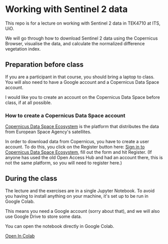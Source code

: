 # Working with Sentinel 2 data

This repo is for a lecture on working with Sentinel 2 data in TEK4710 at ITS, UiO.

We will go through how to download Sentinel 2 data using the Copernicus Browser, visualise the data, and calculate the normalized difference vegetation index. 

## Preparation before class

If you are a participant in that course, you should bring a laptop to class. You will also need to have a Google account and a Copernicus Data Space account. 

I would like you to create an account on the Copernicus Data Space before class, if at all possible.

### How to create a Copernicus Data Space account

[Copernicus Data Space Ecosystem](https://dataspace.copernicus.eu/) is the platform that distributes the data from European Space Agency's satellites. 

In order to download data from Copernicus, you have to create a user account. To do this, you click on the Register button here: [Sign in to Copernicus Data Space Ecosystem](https://identity.dataspace.copernicus.eu/auth/realms/CDSE/protocol/openid-connect/auth?client_id=cdse-public&response_type=code&scope=openid&redirect_uri=https%3A//dataspace.copernicus.eu/account/confirmed/1), fill out the form and hit Register. (If anyone has used the old Open Access Hub and had an account there, this is not the same platform, so you will need to register here.) 

## During the class

The lecture and the exercises are in a single Jupyter Notebook. To avoid you having to install anything on your machine, it's set up to be run in Google Colab. 

This means you need a Google account (sorry about that), and we will also use Google Drive to store some data. 

You can open the notebook directly in Google Colab.

[Open In Colab](https://colab.research.google.com/github/nori-parelius/Sentinel2Intro/blob/main/Sentinel2.ipynb)